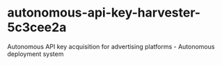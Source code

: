 # autonomous-api-key-harvester-5c3cee2a
Autonomous API key acquisition for advertising platforms - Autonomous deployment system
